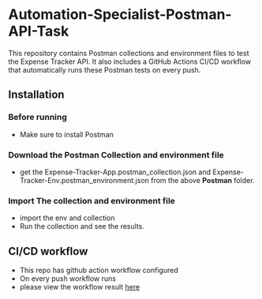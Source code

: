 
# Automation-Specialist-Postman-API-Task

This repository contains Postman collections and environment files to test the Expense Tracker API. It also includes a GitHub Actions CI/CD workflow that automatically runs these Postman tests on every push.

## Installation

### Before running
- Make sure to install Postman

### Download the Postman Collection and environment file
- get the Expense-Tracker-App.postman_collection.json and Expense-Tracker-Env.postman_environment.json from the above **Postman** folder.

### Import The collection and environment file 
- import the env and collection 
- Run the collection and see the results.


## CI/CD workflow
- This repo has github action workflow configured
- On every push workflow runs
- please view the workflow result [here](https://github.com/ashwin1321/Automation-Specialist-Postman-API-Task/actions/runs/16552303044/job/46808909022)
